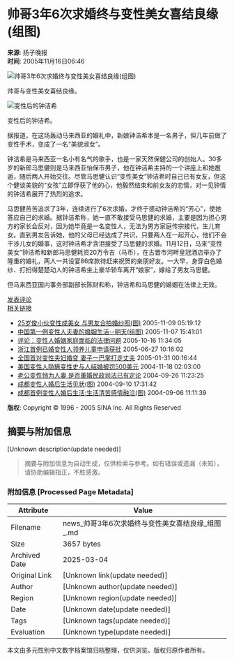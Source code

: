 # 帅哥3年6次求婚终与变性美女喜结良缘(组图)

**来源**: 扬子晚报  
**时间**: 2005年11月16日06:46  

![帅哥3年6次求婚终与变性美女喜结良缘(组图)](http://image2.sina.com.cn/dy/w/2005-11-16/1e217eb7f65185360987e7af746e0da1.jpg)

帅哥与变性美女喜结良缘。

![变性后的钟洁希](http://image2.sina.com.cn/dy/w/2005-11-16/8df76915d490128ad296f1e5f7db7e5c.jpg)

变性后的钟洁希。

据报道，在这场轰动马来西亚的婚礼中，新娘钟洁希本是一名男子，但几年前做了变性手术，变成了一名“美貌淑女”。

钟洁希是马来西亚一名小有名气的歌手，也是一家天然保健公司的创始人。30多岁的新郎马思健则是马来西亚怡保市男子，他在钟洁希主持的一个讲座上和她邂逅，随后两人开始交往。尽管马思健认识“变性美女”钟洁希时自己已有女友，但这个健谈美貌的“女孩”立即俘获了他的心，他毅然结束和前女友的恋情，对一见钟情的钟洁希展开了热烈的追求。

马思健苦苦追求了3年，连续进行了6次求婚，才终于感动钟洁希的“芳心”，使她答应自己的求婚。据钟洁希称，她一直不敢接受马思健的求婚，主要是因为担心男方的家长会反对，因为她毕竟是一名变性人，无法为男方家庭传宗接代，生儿育女。直到男友告诉她，他的父母已经达成了共识，只要两人在一起开心，他们不会干涉儿女的婚事，这时钟洁希才含泪接受了马思健的求婚。11月12日，马来“变性美女”钟洁希和新郎马思健耗资20万令吉（马币），在古晋市河畔皇冠酒店举办了隆重的婚礼，两人一共设宴86席款待赶来祝贺的亲朋好友。一大早，身穿白色婚纱、打扮得楚楚动人的钟洁希坐上豪华轿车离开“娘家”，嫁给了男友马思健。

但马来西亚国内事务部副部长陈财和称，钟洁希和马思健的婚姻在法律上无效。

[发表评论](http://comment4.news.sina.com.cn/comment/comment4.html?channel=sh&newsid=1-1-8310553&style=0)  
[相关链接](http://news.sina.com.cn/s/2005-11-09/05198249011.shtml)  
- [25岁俊小伙变性成美女 与男友合拍婚纱照(图)](http://news.sina.com.cn/s/2005-11-09/05198249011.shtml) 2005-11-09 05:19:12  
- [中国第一例变性人夫妻的婚姻生活--明天(组图)](http://cul.sina.com.cn/t/2005-11-07/1541146304.html) 2005-11-07 15:41:01  
- [评论：变性人婚姻家庭面临的法律问题](http://news.sina.com.cn/c/2005-10-16/11347179890s.shtml) 2005-10-16 11:34:05  
- [浙江首例已婚变性人领养儿童申请获批](http://news.sina.com.cn/s/2005-06-27/10167055361.shtml) 2005-06-27 10:16:02  
- [全国首对变性夫妇婚变 妻子一巴掌打走丈夫](http://news.sina.com.cn/s/2005-01-31/00165716496.shtml) 2005-01-31 00:16:44  
- [美国变性人隐瞒变性史与人结婚被罚500美元](http://news.sina.com.cn/s/2004-11-18/02034269022s.shtml) 2004-11-18 02:03:00  
- [老公变性悄为人妻 是否重婚民政司法已有定论](http://news.sina.com.cn/s/2004-09-26/11103771328s.shtml) 2004-09-26 11:23:25  
- [成都变性人婚后生活见状(图)](http://forum.love.eladies.sina.com.cn/cgi-bin/view.cgi?gid=35&fid=1072&thread=25025&date=20040910) 2004-09-10 17:31:42  
- [成都首例变性人婚后生活:生活清苦感情融洽(图)](http://news.sina.com.cn/s/2004-09-06/11114243234.shtml) 2004-09-06 11:11:39  

**版权**: Copyright © 1996 - 2005 SINA Inc. All Rights Reserved
<!-- tcd_original_link https://news.sina.com.cn/s/2005-11-16/06467451316s.shtml -->


## 摘要与附加信息

<!-- tcd_abstract -->
[Unknown description(update needed)]
<!-- tcd_abstract_end -->

> 摘要与附加信息为自动生成，仅供检索与参考。如有错误或遗漏（未知），请协助编辑指正，不胜感激。

### 附加信息 [Processed Page Metadata]

| Attribute       | Value                                  |
|-----------------|----------------------------------------|
| Filename        | news_帅哥3年6次求婚终与变性美女喜结良缘_组图_.md                             |
| Size            | 3657 bytes                           |
| Archived Date   | 2025-03-04                             |
| Original Link   | [Unknown link(update needed)]                       |
| Author          | [Unknown author(update needed)]                               |
| Region          | [Unknown region(update needed)]                               |
| Date            | [Unknown date(update needed)]                                 |
| Tags            | [Unknown tags(update needed)]                                 |
| Evaluation            | [Unknown type(update needed)]                                 |
<!-- tcd_table_end -->

本文由多元性别中文数字档案馆归档整理，仅供浏览。版权归原作者所有。
